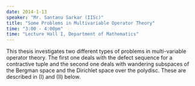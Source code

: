 ```yaml
---
date: 2014-1-13
speaker: "Mr. Santanu Sarkar (IISc)"
title: "Some Problems in Multivariable Operator Theory"
time: "3:00 - 4:00pm" 
time: "Lecture Hall I, Department of Mathematics"
---
```

This thesis investigates two different types of problems in multi-variable operator theory. The first one deals with the defect sequence for a contractive tuple and the second one deals with wandering subspaces of the Bergman space and the Dirichlet space over the polydisc. These are described in (I) and (II) below.
